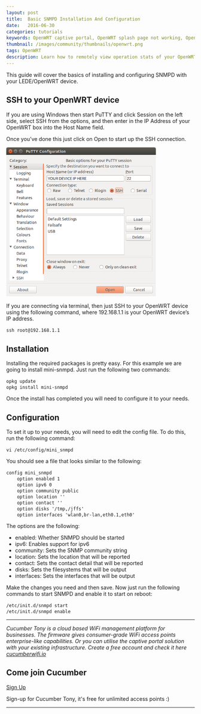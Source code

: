 ```yaml
---
layout: post
title:  Basic SNMPD Installation And Configuration
date:   2016-06-30
categories: tutorials
keywords: OpenWRT captive portal, OpenWRT splash page not working, OpenWRT splash page template, OpenWRT splash page free, OpenWRT splash page html, OpenWRT splash page hosting, OpenMesh captive portal, OpenMesh splash page not working, OpenMesh splash page template, OpenMesh splash page free, OpenMesh splash page html, OpenMesh splash page hosting, DD-WRT, OpenWRT Routing
thumbnail: /images/community/thumbnails/openwrt.png
tags: OpenWRT
description: Learn how to remotely view operation stats of your OpenWRT device.
---
```


This guide will cover the basics of installing and configuring SNMPD with your LEDE/OpenWRT device.

## SSH to your OpenWRT device

If you are using Windows then start PuTTY and click Session on the left side, select SSH from the options, and then enter in the IP Address of your OpenWRT box into the Host Name field.

Once you’ve done this just click on Open to start up the SSH connection.

<div class="mdl-typography--text-center">
  <img src="/images/community/tutorials/openwrt/puttyconfig.png" width="400px">
</div>

If you are connecting via terminal, then just SSH to your OpenWRT device using the following command, where 192.168.1.1 is your OpenWRT device’s IP address.

    ssh root@192.168.1.1

## Installation

Installing the required packages is pretty easy. For this example we are going to install mini-snmpd. Just run the following two commands:

    opkg update
    opkg install mini-snmpd

Once the install has completed you will need to configure it to your needs.

## Configuration

To set it up to your needs, you will need to edit the config file. To do this, run the following command:

    vi /etc/config/mini_snmpd

You should see a file that looks similar to the following:

    config mini_snmpd
    	option enabled 1
    	option ipv6 0
    	option community public
    	option location ''
    	option contact ''
    	option disks '/tmp,/jffs'
    	option interfaces 'wlan0,br-lan,eth0.1,eth0'

The options are the following:

- enabled: Whether SNMPD should be started
- ipv6: Enables support for ipv6
- community: Sets the SNMP community string
- location: Sets the location that will be reported
- contact: Sets the contact detail that will be reported
- disks: Sets the filesystems that will be output
- interfaces: Sets the interfaces that will be output

Make the changes you need and then save.
Now just run the following commands to start SNMPD and enable it to start on reboot:

    /etc/init.d/snmpd start
    /etc/init.d/snmpd enable

<hr>

*Cucumber Tony is a cloud based WiFi management platform for businesses. The firmware gives consumer-grade WiFi access points enterprise-like capabilities. Or you can utilise the captive portal solution with your existing infrastructure. Create a free account and check it here <a href="https://cucumberwifi.io">cucumberwifi.io</a>*


<div class="mdl-typography--text-center">

<h2>Come join Cucumber</h2>

<a href="https://my.ctapp.io/#/create" class="button success dst">Sign Up</a><br>

<p>Sign-up for Cucumber Tony, it's free for unlimited access points :)</p>

<hr>

</div>
